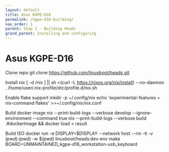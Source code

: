 ```yaml
---
layout: default
title: Asus KGPE-D16
permalink: /kgpe-d16-building/
nav_order: 1
parent: Step 1 - Building Heads
grand_parent: Installing and configuring
---
```


Asus KGPE-D16
====
Clone repo
git clone https://github.com/linuxboot/heads.git

Install nix
[ -d /nix ] || sh <(curl -L https://nixos.org/nix/install) --no-daemon
. /home/user/.nix-profile/etc/profile.d/nix.sh

Enable flake support
mkdir -p ~/.config/nix
echo 'experimental-features = nix-command flakes' >>~/.config/nix/nix.conf

Build docker image
nix --print-build-logs --verbose develop --ignore-environment --command true
nix --print-build-logs --verbose build .#dockerImage && docker load < result

Build ISO
docker run -e DISPLAY=$DISPLAY --network host --rm -ti -v $(pwd):$(pwd) -w $(pwd) linuxboot/heads:dev-env
make BOARD=UNMAINTAINED_kgpe-d16_workstation-usb_keyboard
